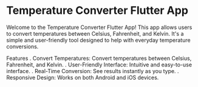 # Temperature Converter Flutter App
Welcome to the Temperature Converter Flutter App! This app allows users to convert temperatures between Celsius, Fahrenheit, and Kelvin. It's a simple and user-friendly tool designed to help with everyday temperature conversions.

Features
. Convert Temperatures: Convert temperatures between Celsius, Fahrenheit, and Kelvin.
. User-Friendly Interface: Intuitive and easy-to-use interface.
. Real-Time Conversion: See results instantly as you type.
. Responsive Design: Works on both Android and iOS devices.
